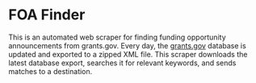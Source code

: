 # FOA Finder

This is an automated web scraper for finding funding opportunity announcements from grants.gov. Every day, the [grants.gov](grants.gov) database is updated and exported to a zipped XML file. This scraper downloads the latest database export, searches it for relevant keywords, and sends matches to a destination.
